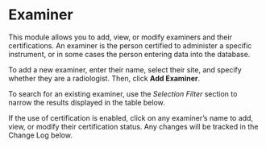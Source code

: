 # Examiner

This module allows you to add, view, or modify examiners and their certifications. An examiner is the person certified to administer a specific instrument, or in some cases the person entering data into the database. 

To add a new examiner, enter their name, select their site, and specify whether they are a radiologist. Then, click **Add Examiner**. 

To search for an existing examiner, use the *Selection Filter* section to narrow the results displayed in the table below.

If the use of certification is enabled, click on any examiner’s name to add, view, or modify their certification status. Any changes will be tracked in the Change Log below. 

